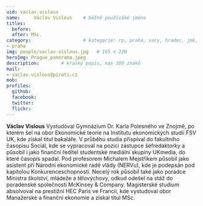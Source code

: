 ```yaml
---
uid: vaclav.vislous
name:     Václav Vislous  	# běžně používáné jméno
titles:
  before: 
  after: MSc.
category:                 	# kategorie: rp, praha, vary, hradec, jmk, senat
- praha
img: people/vaclav-vislous.jpg   # 165 x 220
heroImg: Prague_panorama.jpeg
description:      	# kratký popis, max 160 znaků
mail:
- vaclav.vislous@pirati.cz
mob:			 
profiles:
  github:       
  facebook:  
  twitter: 		  
  flickr:		  
---
```


**Václav Vislous** Vystudoval Gymnázium Dr. Karla Polesného ve Znojmě, po kterém šel na obor Ekonomické teorie na Institutu ekonomických studií FSV UK, kde získal titul bakaláře. V průběhu studia přispíval do fakultního časopisu Sociál, kde se vypracoval na pozici zástupce šéfredaktorky a působil i jako finanční ředitel studentské mediální skupiny UKmedia, do které časopis spadal. Pod profesorem Michalem Mejstříkem působil jako asistent při Národní ekonomické radě vlády (NERVu), kde je podepsán pod kapitolou Konkurenceschopnosti. Necelý rok působil také jako poradce Ministra školství, mládeže a tělovýchovy, odkud odešel na stáž do poradenské společnosti McKinsey & Company. Magisterské studium absolvoval na prestižní HEC Paris ve Francii, kde vystudoval obor Manažerské a finanční ekonomie a získal titul MSc.
